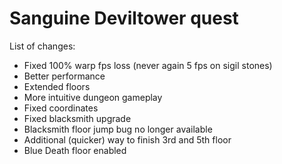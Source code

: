 # Sanguine Deviltower quest
List of changes:
* Fixed 100% warp fps loss (never again 5 fps on sigil stones)
* Better performance
* Extended floors
* More intuitive dungeon gameplay
* Fixed coordinates
* Fixed blacksmith upgrade
* Blacksmith floor jump bug no longer available
* Additional (quicker) way to finish 3rd and 5th floor
* Blue Death floor enabled
